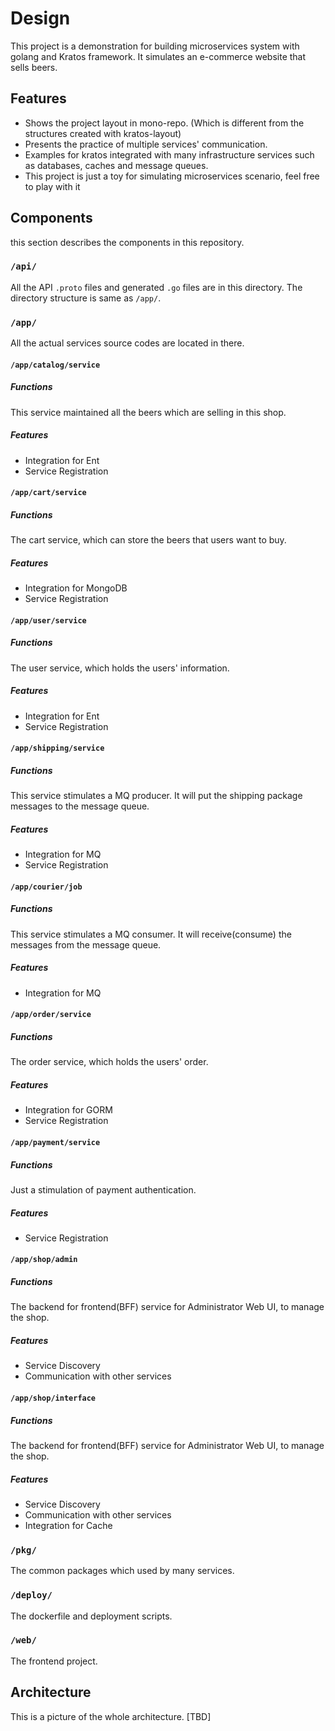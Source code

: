 # Design
This project is a demonstration for building microservices system with golang and Kratos framework. 
It simulates an e-commerce website that sells beers.

## Features
* Shows the project layout in mono-repo. (Which is different from the structures created with kratos-layout) 
* Presents the practice of multiple services' communication.
* Examples for kratos integrated with many infrastructure services such as databases, caches and message queues.
* This project is just a toy for simulating microservices scenario, feel free to play with it

## Components
this section describes the components in this repository.

### `/api/`
All the API `.proto` files and generated `.go` files are in this directory.
The directory structure is same as `/app/`.

### `/app/`
All the actual services source codes are located in there.

#### `/app/catalog/service`
##### Functions
This service maintained all the beers which are selling in this shop.
##### Features
* Integration for Ent
* Service Registration

#### `/app/cart/service`
##### Functions
The cart service, which can store the beers that users want to buy.
##### Features
* Integration for MongoDB
* Service Registration

#### `/app/user/service`
##### Functions
The user service, which holds the users' information.
##### Features
* Integration for Ent
* Service Registration

#### `/app/shipping/service`
##### Functions
This service stimulates a MQ producer. It will put the shipping package messages to the message queue.
##### Features
* Integration for MQ
* Service Registration

#### `/app/courier/job`
##### Functions
This service stimulates a MQ consumer. It will receive(consume) the messages from the message queue.
##### Features
* Integration for MQ

#### `/app/order/service`
##### Functions
The order service, which holds the users' order.
##### Features
* Integration for GORM
* Service Registration

#### `/app/payment/service`
##### Functions
Just a stimulation of payment authentication.
##### Features
* Service Registration

#### `/app/shop/admin`
##### Functions
The backend for frontend(BFF) service for Administrator Web UI, to manage the shop.
##### Features
* Service Discovery 
* Communication with other services

#### `/app/shop/interface`
##### Functions
The backend for frontend(BFF) service for Administrator Web UI, to manage the shop.
##### Features
* Service Discovery 
* Communication with other services
* Integration for Cache

### `/pkg/`
The common packages which used by many services. 

### `/deploy/`
The dockerfile and deployment scripts.

### `/web/`
The frontend project.

## Architecture
This is a picture of the whole architecture.
[TBD]
